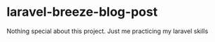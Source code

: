 # laravel-breeze-blog-post
Nothing special about this project. Just me practicing my laravel skills
